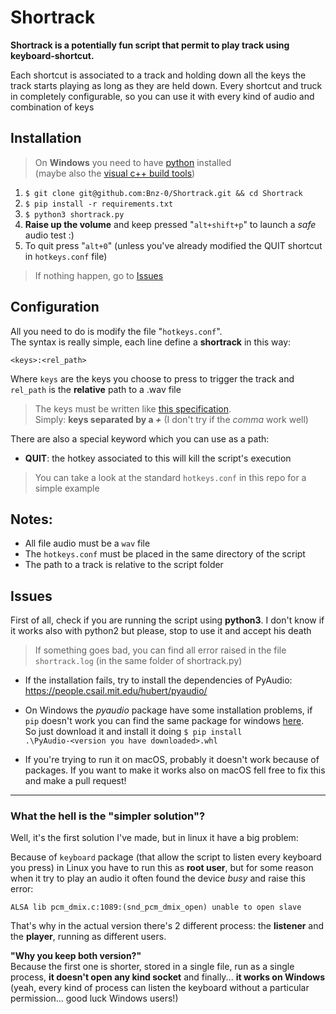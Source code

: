 # Shortrack

**Shortrack is a potentially fun script that permit to play track using keyboard-shortcut.**

Each shortcut is associated to a track and holding down all the keys the track starts playing as long as they are held down.
Every shortcut and truck in completely configurable, so you can use it with every kind of audio and combination of keys

## Installation
> On **Windows** you need to have [python](https://www.python.org/downloads/) installed  
> (maybe also the [visual c++ build tools](https://visualstudio.microsoft.com/it/visual-cpp-build-tools/?rr=https%3A%2F%2Fgithub.com%2Fbenfred%2Fimplicit%2Fissues%2F76))

1. `$ git clone git@github.com:Bnz-0/Shortrack.git && cd Shortrack`
2. `$ pip install -r requirements.txt`
3. `$ python3 shortrack.py`
4. **Raise up the volume** and keep pressed "`alt+shift+p`" to launch a _safe_ audio test :)
5. To quit press "`alt+0`" (unless you've already modified the QUIT shortcut in `hotkeys.conf` file)

> If nothing happen, go to [Issues](#Issues)

## Configuration
All you need to do is modify the file "`hotkeys.conf`".  
The syntax is really simple, each line define a **shortrack** in this way:

`<keys>:<rel_path>`

Where `keys` are the keys you choose to press to trigger the track and `rel_path` is the **relative** path to a .wav file

> The keys must be written like [this specification](https://github.com/boppreh/keyboard#keyboardparse_hotkeyhotkey).  
> Simply: **keys separated by a _+_**  (I don't try if the _comma_  work well)

There are also a special keyword which you can use as a path:
- **QUIT**: the hotkey associated to this will kill the script's execution

> You can take a look at the standard `hotkeys.conf` in this repo for a simple example

## Notes:
- All file audio must be a `wav` file
- The `hotkeys.conf` must be placed in the same directory of the script
- The path to a track is relative to the script folder

## Issues
First of all, check if you are running the script using **python3**. I don't know if it works also with python2 but please, stop to use it and accept his death

> If something goes bad, you can find all error raised in the file `shortrack.log` (in the same folder of shortrack.py)

- If the installation fails, try to install the dependencies of PyAudio: https://people.csail.mit.edu/hubert/pyaudio/

- On Windows the _pyaudio_ package have some installation problems, if `pip` doesn't work you can find the same package for windows [here](https://www.lfd.uci.edu/~gohlke/pythonlibs/#pyaudio).  
    So just download it and install it doing `$ pip install .\PyAudio‑<version you have downloaded>.whl`

- If you're trying to run it on macOS, probably it doesn't work because of packages. If you want to make it works also on macOS fell free to fix this and make a pull request!

---

### What the hell is the "simpler solution"?
Well, it's the first solution I've made, but in linux it have a big problem:

Because of `keyboard` package (that allow the script to listen every keyboard you press) in Linux you have to run this as **root user**, but for some reason when it try to play an audio it often found the device _busy_ and raise this error:

`ALSA lib pcm_dmix.c:1089:(snd_pcm_dmix_open) unable to open slave`

That's why in the actual version there's 2 different process: the **listener** and the **player**, running as different users.

**"Why you keep both version?"**\
Because the first one is shorter, stored in a single file, run as a single process, **it doesn't open any kind socket** and finally... **it works on Windows** (yeah, every kind of process can listen the keyboard without a particular permission... good luck Windows users!)
